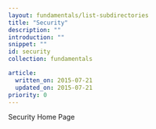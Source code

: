 ```yaml
---
layout: fundamentals/list-subdirectories
title: "Security"
description: ""
introduction: ""
snippet: ""
id: security
collection: fundamentals

article:
  written_on: 2015-07-21
  updated_on: 2015-07-21
priority: 0
---
```


Security Home Page
